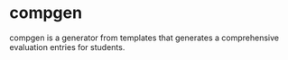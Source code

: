 # compgen
compgen is a generator from templates that generates a comprehensive evaluation entries for students.
